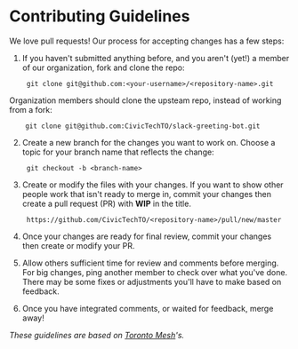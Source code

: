 # Contributing Guidelines

We love pull requests! Our process for accepting changes has a few steps:

1. If you haven't submitted anything before, and you aren't (yet!) a member of our organization, fork and clone the repo:
 
        git clone git@github.com:<your-username>/<repository-name>.git
        

Organization members should clone the upsteam repo, instead of working from a fork:

        git clone git@github.com:CivicTechTO/slack-greeting-bot.git

2. Create a new branch for the changes you want to work on. Choose a topic for your branch name that reflects the change:

        git checkout -b <branch-name>

3. Create or modify the files with your changes. If you want to show other people work that isn't ready to merge in, commit your changes then create a pull request (PR) with __WIP__ in the title.

        https://github.com/CivicTechTO/<repository-name>/pull/new/master

4. Once your changes are ready for final review, commit your changes then create or modify your PR.

5. Allow others sufficient time for review and comments before merging. For big changes, ping another member to check over what you've done. There may be some fixes or adjustments you'll have to make based on feedback.

6. Once you have integrated comments, or waited for feedback, merge away!

_These guidelines are based on [Toronto Mesh](https://github.com/tomeshnet)'s._